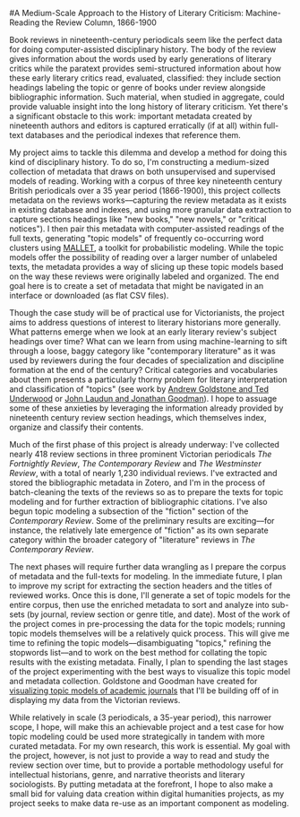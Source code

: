 #A Medium-Scale Approach to the History of Literary Criticism: Machine-Reading the Review Column, 1866-1900

Book reviews in nineteenth-century periodicals seem like the perfect data for doing computer-assisted disciplinary history. The body of the review gives information about the words used by early generations of literary critics while the paratext provides semi-structured information about how these early literary critics read, evaluated, classified: they include section headings labeling the topic or genre of books under review alongside bibliographic information. Such material, when studied in aggregate, could provide valuable insight into the long history of literary criticism. Yet there's a significant obstacle to this work: important metadata created by nineteenth authors and editors is captured erratically (if at all) within full-text databases and the periodical indexes that reference them. 

My project aims to tackle this dilemma and develop a method for doing this kind of disciplinary history.  To do so, I'm constructing a medium-sized collection of metadata that draws on both unsupervised and supervised models of reading. Working with a corpus of three key nineteenth century British periodicals over a 35 year period (1866-1900), this project collects metadata on the reviews works––capturing the review metadata as it exists in existing database and indexes, and using more granular data extraction to capture sections headings like  "new books," "new novels," or "critical notices"). I then pair this metadata with computer-assisted readings of the full texts, generating "topic models" of frequently co-occurring word clusters using [MALLET](http://mallet.cs.umass.edu/), a toolkit for probabilistic modeling. While the topic models offer the possibility of reading over a larger number of unlabeled texts, the metadata provides a way of slicing up these topic models based on the way these reviews were originally labeled and organized. The end goal here is to create a set of metadata that might be navigated in an interface or downloaded (as flat CSV files). 

Though the case study will be of practical use for Victorianists, the project aims to address  questions of interest to literary historians more generally. What patterns emerge when we look at an early literary review's subject headings over time? What can we learn from using machine-learning to sift through a loose, baggy category like "contemporary literature" as it was  used by reviewers during the four decades of specialization and discipline formation at the end of the century? Critical categories and vocabularies about them presents a particularly thorny problem for literary interpretation and classification of "topics" (see work by [Andrew Goldstone and Ted Underwood](https://muse.jhu.edu/article/558875/summary) or [John Laudun and Jonathan Goodman](https://muse.jhu.edu/article/524280/summary)). I hope to assuage some of these anxieties by leveraging the information already provided by nineteenth century review section headings, which themselves index, organize and classify their contents. 

Much of the first phase of this project is already underway: I've collected nearly 418 review sections in three prominent Victorian periodicals *The Fortnightly Review*, *The Contemporary Review* and *The Westminster Review*, with a total of nearly 1,230 individual reviews. I've extracted and stored the bibliographic metadata in Zotero, and I'm in the process of batch-cleaning the texts of the reviews so as to prepare the texts for topic modeling and for further extraction of bibliographic citations. I've also begun topic modeling a subsection of the "fiction" section of the *Contemporary Review*. Some of the preliminary results are exciting––for instance, the relatively late emergence of "fiction" as its own separate category within the broader category of "literature" reviews in *The Contemporary Review*.

The next phases will require further data wrangling as I prepare the corpus of metadata and the full-texts for modeling. In the immediate future, I plan to improve my script for extracting the section headers and the titles of reviewed works. Once this is done, I'll  generate a set of topic models for the entire corpus, then use the enriched metadata to sort and analyze  into sub-sets (by journal, review section or genre title, and date). Most of the work of the project comes in pre-processing the data for the topic models; running topic models themselves will be a relatively quick process. This will give me time to refining the topic models––disambiguating "topics," refining the stopwords list––and to work on the best method for collating the topic results with the existing metadata. Finally, I plan to spending the last stages of the project experimenting with the best ways to visualize this topic model and metadata collection. Goldstone and Goodman have created for [visualizing topic models of academic journals](http://www.rci.rutgers.edu/~ag978/quiet/) that I'll be building off of in displaying my data from the Victorian reviews.
 
While relatively in scale (3 periodicals, a 35-year period), this narrower scope, I hope, will make this an achievable project and a test case for how topic modeling could be used more strategically in tandem with more curated metadata. For my own research, this work is essential. My goal with the project, however, is not just to provide a way to read and study the review section over time, but to provide a portable methodology useful for intellectual historians, genre, and narrative theorists and literary sociologists. By putting metadata at the forefront, I hope to also make a small bid for valuing data creation within digital humanities projects, as my project seeks to make data re-use as an important component as modeling. 

